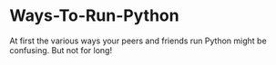 # Ways-To-Run-Python
At first the various ways your peers and friends run Python might be confusing.  But not for long!
